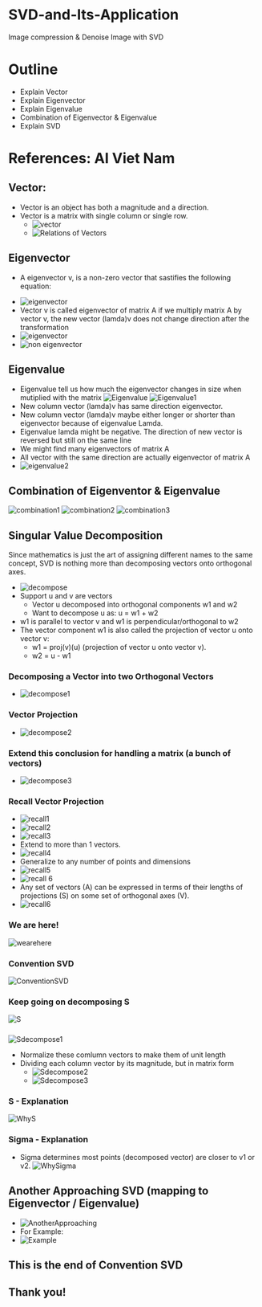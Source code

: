 # SVD-and-Its-Application
Image compression &amp; Denoise Image with SVD
# Outline
- Explain Vector
- Explain Eigenvector
- Explain Eigenvalue
- Combination of Eigenvector & Eigenvalue
- Explain SVD
# References: AI Viet Nam
## Vector:
- Vector is an object has both a magnitude and a direction.
- Vector is a matrix with single column or single row.
  + ![vector](https://drive.google.com/uc?export=view&id=1fdecoJYCHKGUwLPsU4filew6n6OuEb9P)
  + ![Relations of Vectors](https://drive.google.com/uc?export=view&id=1ltstLifSYZLwCNvpioZRsvk7w0Na_naL)
## Eigenvector
- A eigenvector v, is a non-zero vector that sastifies the following equation:
+ ![eigenvector](https://drive.google.com/uc?export=view&id=1pkJiIL5cT2tYnG5e14ZM72md48aok1eA)
+ Vector v is called eigenvector of matrix A if we multiply matrix A by vector v, the new vector (lamda)v does not change direction after the transformation
+ ![eigenvector](https://drive.google.com/uc?export=view&id=1WNch_kuC8UU1Q5oLpf7uA_L6EN6ZNSV-)
+ ![non eigenvector](https://drive.google.com/uc?export=view&id=1HL8dKJtkiynjMAE9VcuoY66TTq0jmn5p)
## Eigenvalue
- Eigenvalue tell us how much the eigenvector changes in size when mutiplied with the matrix
![Eigenvalue](https://drive.google.com/uc?export=view&id=1pkJiIL5cT2tYnG5e14ZM72md48aok1eA)
![Eigenvalue1](https://drive.google.com/uc?export=view&id=1aHBmFO5uTns9nnCN9UqI17TQTLPOkr9b)
- New column vector (lamda)v has same direction eigenvector.
- New column vector (lamda)v maybe either longer or shorter than eigenvector because of eigenvalue Lamda.
- Eigenvalue lamda might be negative. The direction of new vector is reversed but still on the same line
- We might find many eigenvectors of matrix A
- All vector with the same direction are actually eigenvector of matrix A
- ![eigenvalue2](https://drive.google.com/uc?export=view&id=16qb3EkNAx1UdWJ9MQ5bJZCAV-Y18oCbv)
## Combination of Eigenventor & Eigenvalue
![combination1](https://drive.google.com/uc?export=view&id=1vRLc39AjlANl-1WlMHuQWu3S5dyjplj-)
![combination2](https://drive.google.com/uc?export=view&id=1gPSlSm9cIHk2NJGPqYw83neqQM2X3lni)
![combination3](https://drive.google.com/uc?export=view&id=1ZyyNLPIWuU65NczQiL5yHc_GZuX7MZbh)
## Singular Value Decomposition
Since mathematics is just the art of assigning different names to the same concept, SVD is nothing more than decomposing vectors onto orthogonal axes.
- ![decompose](https://drive.google.com/uc?export=view&id=1gWGEsvZ0nzjBj9D65XSERkrHAVO1pE4o)
- Support u and v are vectors
  + Vector u decomposed into orthogonal components w1 and w2
  + Want to decompose u as: u = w1 + w2
- w1 is parallel to vector v and w1 is perpendicular/orthogonal to w2
- The vector component w1 is also called the projection of vector u onto vector v:
  + w1 = proj(v)(u) (projection of vector u onto vector v).
  + w2 = u - w1
### Decomposing a Vector into two Orthogonal Vectors
- ![decompose1](https://drive.google.com/uc?export=view&id=19ATaBgb3EnvE9HOlMRE_JYwWo-X-MJP6)
### Vector Projection
- ![decompose2](https://drive.google.com/uc?export=view&id=1OKdWmbqr4IQBqNL0QpoAXbyITLDWu8UJ)
### Extend this conclusion for handling a matrix (a bunch of vectors)
- ![decompose3](https://drive.google.com/uc?export=view&id=1hq8w4HS70kljgc9JOVBewA-IPbfZniBo)
### Recall Vector Projection
- ![recall1](https://drive.google.com/uc?export=view&id=1EH6UZRPWenCGwrjG0WY8j1QuEn77buQ7)
- ![recall2](https://drive.google.com/uc?export=view&id=1MHEBlBNnjWhbvYdWAOipuKBaBxdVvXeE)
- ![recall3](https://drive.google.com/uc?export=view&id=1LlLrq4gFY3pKRKXSfI6kMNaI7vdYt4eP)
- Extend to more than 1 vectors.
- ![recall4](https://drive.google.com/uc?export=view&id=1AZUfC5WdT4Je-h1_jJVdbOzFcO16ZOcI)
- Generalize to any number of points and dimensions
- ![recall5](https://drive.google.com/uc?export=view&id=1GrOo9VaNc724HjUOMX1gU9C0RgTPwKAT)
- ![recall 6](https://drive.google.com/uc?export=view&id=1s9M_gWTGGlpDFRoH16F7h_xmnD_e2Xhp)
- Any set of vectors (A) can be expressed in terms of their lengths of projections (S) on some set of orthogonal axes (V).
- ![recall6](https://drive.google.com/uc?export=view&id=1PC87haQoTb33YJomDD8Ynn8Tg1IpiHyt)
### We are here!
![wearehere](https://drive.google.com/uc?export=view&id=1jPybrE2IZG1WgrqVfsObdPv_VNy58ZNN)
### Convention SVD
![ConventionSVD](https://drive.google.com/uc?export=view&id=1Mx5fTM013FSY_dR4-Z0diMB68gA1vjac)
### Keep going on decomposing S
![S](https://drive.google.com/uc?export=view&id=1iotBOirO4cnlMpEB4MiHuA3aJUNcYckD)
###
![Sdecompose1](https://drive.google.com/uc?export=view&id=1SkFzDqnx5iI3ChqBr0ancZneqF7QHwJM)
- Normalize these comlumn vectors to make them of unit length
- Dividing each column vector by its magnitude, but in matrix form
  + ![Sdecompose2](https://drive.google.com/uc?export=view&id=1drf9N6FeOi74hIK3a2-755o_vbotSm0Z)
  + ![Sdecompose3](https://drive.google.com/uc?export=view&id=1mLdiSuvnYoxzmI-QRpV6AjJHMCRQdKmC)
### S - Explanation
![WhyS](https://drive.google.com/uc?export=view&id=1DFqpXS651c0ScSpuFF5qbVzmxEx_iYqh)
### Sigma - Explanation
- Sigma determines most points (decomposed vector) are closer to v1 or v2.
![WhySigma](https://drive.google.com/uc?export=view&id=1uw97ldQHdoPdSBE4ZSVuo4taVEsGauLb)
## Another Approaching SVD (mapping to Eigenvector / Eigenvalue)
- ![AnotherApproaching](https://drive.google.com/uc?export=view&id=1VioU57h8CGH4zxJZeAqhptEItuJgJKqc)
- For Example:
- ![Example](https://drive.google.com/uc?export=view&id=1KQ3cG8zy6lVRVxfDCYeJPCmmTa_0ABTw)
## This is the end of Convention SVD
## Thank you!
